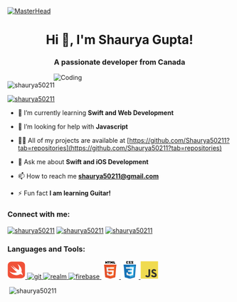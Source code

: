 [![MasterHead](https://www.empover.com/sites/default/files/inline-images/ios-banner.jpg)](https://rishavchanda.io)
<h1 align="center">Hi 👋, I'm Shaurya Gupta!</h1>
<h3 align="center">A passionate developer from Canada</h3>
<img align="right" alt="Coding" width="400" src="https://cdn.dribbble.com/users/1162077/screenshots/5403918/focus-animation.gif">

<p align="left"> <img src="https://komarev.com/ghpvc/?username=shaurya50211&label=Profile%20views&color=0e75b6&style=flat" alt="shaurya50211" /> </p>

<p align="left"> <a href="https://twitter.com/shaurya50211" target="blank"><img src="https://img.shields.io/twitter/follow/shaurya50211?logo=twitter&style=for-the-badge" alt="shaurya50211" /></a> </p>

- 🌱 I’m currently learning **Swift and Web Development**

- 🤝 I’m looking for help with **Javascript**

- 👨‍💻 All of my projects are available at [https://github.com/Shaurya50211?tab=repositories](https://github.com/Shaurya50211?tab=repositories)

- 💬 Ask me about **Swift and iOS Development**

- 📫 How to reach me **shaurya50211@gmail.com**

- ⚡ Fun fact **I am learning Guitar!**

<h3 align="left">Connect with me:</h3>
<p align="left">
	<a href="https://codepen.io/shaurya50211" target="blank"><img align="center" src="https://raw.githubusercontent.com/rahuldkjain/github-profile-readme-generator/master/src/images/icons/Social/codepen.svg" alt="shaurya50211" height="30" width="40" /></a> <a href="https://twitter.com/shaurya50211" target="blank"><img align="center" src="https://raw.githubusercontent.com/rahuldkjain/github-profile-readme-generator/master/src/images/icons/Social/twitter.svg" alt="shaurya50211" height="30" width="40" /></a> <a href="https://www.linkedin.com/in/shaurya-gupta-b32794249/" target="blank"><img align="center" src="https://img.icons8.com/color/344/linkedin.png" alt="shaurya50211" height="30" width="40" /></a>
</p>
<h3 align="left">Languages and Tools:</h3>
<p align="left">
	<a href="https://developer.apple.com/swift/" target="_blank" rel="noreferrer"> <img src="https://raw.githubusercontent.com/devicons/devicon/master/icons/swift/swift-original.svg" alt="swift" width="40" height="40" /> </a> <a href="https://git-scm.com/" target="_blank" rel="noreferrer"> <img src="https://www.vectorlogo.zone/logos/git-scm/git-scm-icon.svg" alt="git" width="40" height="40" /> </a> <a href="https://realm.io/" target="_blank" rel="noreferrer"> <img src="https://raw.githubusercontent.com/bestofjs/bestofjs-webui/8665e8c267a0215f3159df28b33c365198101df5/public/logos/realm.svg" alt="realm" width="40" height="40" /> </a> <a href="https://firebase.google.com/" target="_blank" rel="noreferrer"> <img src="https://www.vectorlogo.zone/logos/firebase/firebase-icon.svg" alt="firebase" width="40" height="40" /> </a> <a href="https://www.w3.org/html/" target="_blank" rel="noreferrer"> <img src="https://raw.githubusercontent.com/devicons/devicon/master/icons/html5/html5-original-wordmark.svg" alt="html5" width="40" height="40" /> </a> <a href="https://www.w3schools.com/css/" target="_blank" rel="noreferrer"> <img src="https://raw.githubusercontent.com/devicons/devicon/master/icons/css3/css3-original-wordmark.svg" alt="css3" width="40" height="40" /> </a> <a href="https://developer.mozilla.org/en-US/docs/Web/JavaScript" target="_blank" rel="noreferrer"> <img src="https://raw.githubusercontent.com/devicons/devicon/master/icons/javascript/javascript-original.svg" alt="javascript" width="40" height="40" /> </a>
</p>
<p>&nbsp;<img align="center" src="https://github-readme-stats.vercel.app/api?username=shaurya50211&show_icons=true&locale=en" alt="shaurya50211" /></p>
